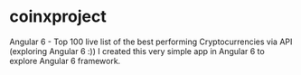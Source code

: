 # coinxproject
Angular 6 - Top 100 live list of the best performing Cryptocurrencies via API (exploring Angular 6 :))
I created this very simple app in Angular 6 to explore Angular 6 framework.
